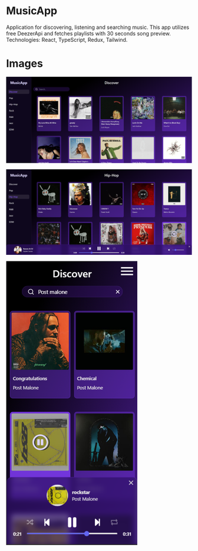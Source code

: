 # MusicApp

Application for discovering, listening and searching music. This app utilizes free DeezerApi and fetches playlists with 30 seconds song preview.
Technologies: React, TypeScript, Redux, Tailwind.

# Images

![Alt text](public/image1.png)

![Alt text](public/image2.png)

![Alt text](public/image3.png)
